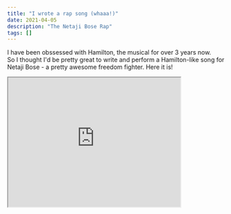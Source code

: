 ```yaml
---
title: "I wrote a rap song (whaaa!)"
date: 2021-04-05
description: "The Netaji Bose Rap"
tags: []
---
```

I have been obssessed with Hamilton, the musical for over 3 years now.    
So I thought I'd be pretty great to write and perform a Hamilton-like song for Netaji Bose - a pretty awesome freedom fighter. Here it is!  
<html>
<iframe width="400" height="300"
src="https://www.youtube.com/embed/oFSHuLO1pVc">
</iframe>
</html>
